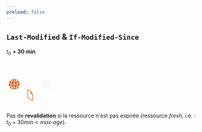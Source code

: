 ```yaml
---
preload: false
---
```


## `Last-Modified` & `If-Modified-Since`

t<sub>0</sub> **+ 30 min**

<svg width="28%" style="margin: 0 auto" inkscape:version="1.1.2 (0a00cf5339, 2022-02-04)" sodipodi:docname="Last-Modified-t0plus30.svg" version="1.1" viewBox="0 0 120 100" xmlns="http://www.w3.org/2000/svg" xmlns:inkscape="http://www.inkscape.org/namespaces/inkscape" xmlns:sodipodi="http://sodipodi.sourceforge.net/DTD/sodipodi-0.dtd">
 <sodipodi:namedview bordercolor="#999999" borderopacity="1" inkscape:current-layer="svg2876" inkscape:cx="77.820058" inkscape:cy="57.256208" inkscape:pagecheckerboard="0" inkscape:pageopacity="0" inkscape:pageshadow="0" inkscape:window-height="1143" inkscape:window-maximized="1" inkscape:window-width="1920" inkscape:window-x="0" inkscape:window-y="0" inkscape:zoom="3.7201206" pagecolor="#000000" showgrid="false"/>
 <defs>
  <marker id="arrow" overflow="visible" orient="auto">
   <path transform="scale(.6) rotate(180) translate(0)" d="m8.7186 4.0337-10.926-4.0177 10.926-4.0177c-1.7455 2.3721-1.7354 5.6175-6e-7 8.0354z" fill="#fff" fill-rule="evenodd" stroke="#fff" stroke-linejoin="round" stroke-width=".625"/>
  </marker>
 </defs>
 <g transform="matrix(.98523 0 0 .97489 175.61 1.7428)" v-click="1">
  <text x="-85.386345" y="20.924988" fill="#ffffff" font-family="Helvetica" font-size="7.3742px" stroke-width="1.726"><tspan font-family="Exo" font-style="italic" stroke-width="1.0204">Fresh</tspan></text>
  <text x="-159.74283" y="20.924988" fill="#ffffff" font-family="Helvetica" font-size="7.3742px" stroke-width="1.726"><tspan font-family="Exo" stroke-width="1.0204">GET</tspan></text>
  <text x="-86.956619" y="51.993748" fill="#ffffff" font-family="Exo" font-size="6.795px" stroke-width="1.0204" text-align="center" text-anchor="middle" style="line-height:1.25" xml:space="preserve"><tspan x="-86.956619" y="51.993748" stroke-width="1.0204">CACHE</tspan></text>
  <path d="m-160.67 35.938v-8.4872c0-2.1069 1.5417-3.8032 3.4567-3.8032h66.835c1.915 0 3.4567 1.6962 3.4567 3.8032v8.4872" fill="none" marker-end="url(#arrow)" stop-color="#000000" stroke="#fff" stroke-width="1.0204"/>
  <path d="m-94.88 37.977h15.915c1.9754 0 3.5657 1.5903 3.5657 3.5656v15.914c0 1.9754-1.5903 3.5656-3.5657 3.5656h-15.915c-1.9754 0-3.5657-1.5903-3.5657-3.5656v-15.914c0-1.9754 1.5903-3.5656 3.5657-3.5656z" fill="#eee" fill-opacity=".33" stop-color="#000000" stroke="#fff" stroke-width="1.0204" style="-inkscape-stroke:none;font-variation-settings:normal"/>
  <path d="m-156.34 37.972c1.6162 0.58379 2.7899 1.438 3.7731 2.415-0.55921 0.3134-1.1614 0.63295-1.8558 0.90948-0.70054-1.6961-1.3151-2.5994-1.9173-3.3245zm2.4335 4.5413c0.84189-0.34413 1.6408-0.74356 2.372-1.2106 1.7206 1.9849 2.1139 3.3122 2.5625 4.5781-1.2167 0.84189-2.4888 1.5609-3.9083 2.0033-0.14748-1.6285-0.36871-3.3122-1.0262-5.3709zm1.0508 6.6429c1.6162-0.49161 2.9927-1.143 4.1296-1.948 0.35028 2.243 0.19665 3.5888-0.043 4.7748-1.8313 1.3888-3.2754 1.9849-4.6826 2.5257 0.19665-1.1369 0.37486-0.61452 0.59608-5.3524zm-1.014 6.9317c1.2966-0.40558 2.6178-0.85418 4.529-2.0894-1.6899 4.0681-4.6089 6.1636-7.1591 7.0608 0.92792-1.057 1.8436-2.3475 2.6301-4.9714zm-1.5179 0.39944c-1.2536 3.3553-3.0541 4.8854-4.6089 5.2418v-4.6089c1.6039-0.04916 3.1463-0.24581 4.6089-0.63295zm-4.6212-0.62681v-5.3647c1.5732 0.03687 3.6256-0.31955 5.8379-0.82345 6e-3 2.2799-0.3257 3.8837-0.68826 5.4262-2.0709 0.56536-3.6687 0.71284-5.1496 0.762zm0.0799-6.7105v-5.4508c1.6408-0.07989 3.2446-0.30726 4.7994-0.78044 0.52848 1.5793 0.82345 3.4351 1.0262 5.377-1.7882 0.52848-3.7547 0.78044-5.8256 0.85418zm-0.1352-11.94h0.51005c1.1614 0.38715 1.9726 1.3089 2.4458 1.9111 0.70669 0.90334 1.0938 1.7329 1.4626 2.5564-1.186 0.34413-2.5625 0.65139-4.4184 0.71898zm-1.2167 5.2541c-1.4687-0.0676-2.919-0.30726-4.3446-0.72513 0.47932-1.1799 1.0938-2.2737 1.9419-3.1893 0.5162-0.51619 1.0754-1.0017 1.8989-1.272h0.5039zm0.0615 6.6921c-2.2061-0.08603-4.1296-0.381-5.8318-0.85418 0.11676-1.5609 0.15978-3.048 1.0262-5.377 1.9173 0.60837 4.1357 0.78044 4.8117 0.76814zm-0.0615 1.2843 6e-3 5.377c-1.6899 0.04302-3.3798-0.25195-5.0698-0.68826-0.53463-1.9173-0.762-3.7424-0.75586-5.5122 1.9112 0.53463 3.853 0.78044 5.8195 0.82345zm0 6.7474v4.6027c-0.90334-0.19664-1.6592-0.70055-2.329-1.3765-1.0508-1.0938-1.7637-2.415-2.2921-3.7424 1.5363 0.3134 3.0726 0.54692 4.6212 0.51619zm-6.1083-0.98937c0.86647 2.6731 1.7882 3.81 2.71 4.8854-4.0374-1.5363-6.0038-4.3385-7.0977-6.729 1.438 0.74971 2.8698 1.5056 4.3876 1.8435zm-5.0513-3.8223c-0.40558-1.4687-0.51619-3.1525-0.17821-5.1681 1.1737 0.73127 2.4826 1.4195 4.2156 2.0033-6e-3 1.9787 0.18435 3.7916 0.58379 5.4323-1.272-0.35642-2.7285-0.98937-4.6212-2.2676zm0.20279-6.4831c0.53463-1.8005 1.4195-3.3 2.5748-4.5904 0.82959 0.56536 1.5854 0.86647 2.3597 1.2229-0.6391 1.7698-0.92177 3.7363-1.0201 5.377-1.2352-0.44245-2.4704-0.90948-3.9145-2.0095zm3.4597-5.5675c1.3151-1.1184 2.5933-1.8743 3.8469-2.3475-0.63909 0.76814-1.2905 1.7452-1.9849 3.2508-0.70055-0.30111-1.3335-0.60223-1.862-0.90334z" fill="#d45500" pointer-events="all" stroke-width="1.726"/>
 </g>
 <g transform="matrix(.98523 0 0 .97489 175.61 1.7428)" v-click="2">
  <path d="m-86.923 61.176v9.5644c0 2.107-1.5417 3.8032-3.4567 3.8032h-66.835c-1.915 0-3.4567-1.6962-3.4567-3.8032v-6.5555" fill="none" marker-end="url(#arrow)" stop-color="#000000" stroke="#fff" stroke-width="1.0204" sodipodi:nodetypes="cssssc"/>
  <g transform="matrix(.61452 0 0 .61452 -172.95 .33869)" pointer-events="all" stroke="#d45500" stroke-linecap="round" stroke-linejoin="round" stroke-miterlimit="10" stroke-width="1.9095">
   <path d="m70 100 10.52 5.98 7.19 12.25v22.37l-17.71-10.18z" fill="#fff"/>
   <path d="m80.69 106.27v7.88l7.02 4.02" fill="none"/>
  </g>
 </g>
</svg>

<v-click at="3">

Pas de **revalidation** si la ressource n'est pas expirée (ressource _fresh_, i.e.&nbsp;: $t_0 + 30 min < max‑age$).

</v-click>